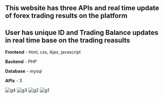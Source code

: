
## This website has three APIs and real time update of forex trading results on the platform

## User has unique ID and Trading Balance updates in real time base on the trading reasults

**Frontend** - html, css, Ajax, javascript

**Backend** -  PHP

**Database** -  mysql

**APIs** - 3


![g4](https://github.com/medulla1230/forex-website-trading-realtime-results-updates/assets/28495530/482eaca8-f8bd-41c4-a22d-8df0cb5b1840)
![g3](https://github.com/medulla1230/forex-website-trading-realtime-results-updates/assets/28495530/73dab91e-fba4-4989-be6b-9ebda13d15c0)
![g2](https://github.com/medulla1230/forex-website-trading-realtime-results-updates/assets/28495530/cf5a625d-8267-4e98-b40d-038558b321e0)
![g1](https://github.com/medulla1230/forex-website-trading-realtime-results-updates/assets/28495530/4398cec7-8786-4349-9afa-6d6fefc5fd2f)
